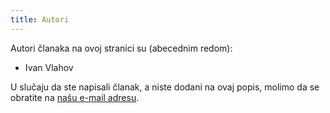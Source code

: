 ```yaml
---
title: Autori
---
```


Autori članaka na ovoj stranici su (abecednim redom):
- Ivan Vlahov


U slučaju da ste napisali članak, a niste dodani na ovaj popis, molimo da se obratite na [našu e-mail adresu](mailto:ivan.vlahov@gmail.com).



